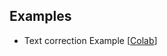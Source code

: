 ## Examples
- Text correction Example [[Colab](https://colab.research.google.com/github/muuusiiik/AIFT_data_preprocessing/blob/main/text_correction/AIFT_text_correction_with_llm.ipynb)]
